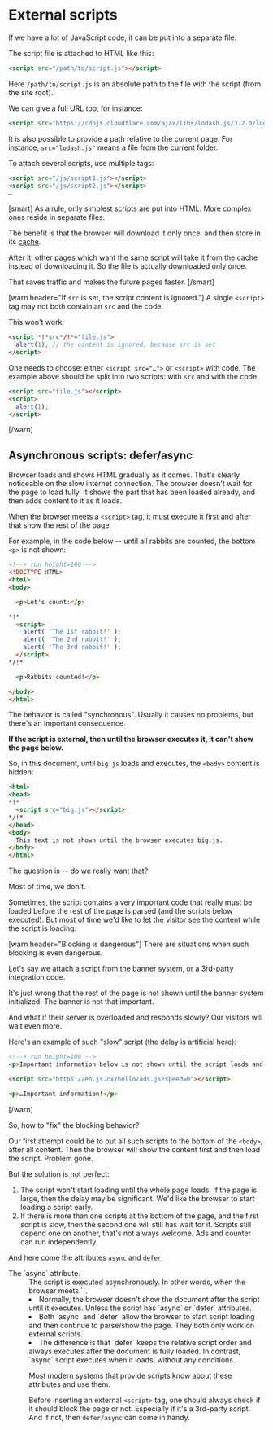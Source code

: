 # External scripts

If we have a lot of JavaScript code, it can be put into a separate file. 

The script file is attached to HTML like this:

```html
<script src="/path/to/script.js"></script>
```

Here `/path/to/script.js` is an absolute path to the file with the script (from the site root).

We can give a full URL too, for instance:

```html
<script src="https://cdnjs.cloudflare.com/ajax/libs/lodash.js/3.2.0/lodash.js"></script>
```

It is also possible to provide a path relative to the current page. For instance,  `src="lodash.js"` means a file from the current folder.

To attach several scripts, use multiple tags:

```html
<script src="/js/script1.js"></script>
<script src="/js/script2.js"></script>
…
```

[smart]
As a rule, only simplest scripts are put into HTML. More complex ones reside in separate files.

The benefit is that the browser will download it only once, and then store in its [cache](https://en.wikipedia.org/wiki/Web_cache).

After it, other pages which want the same script will take it from the cache instead of downloading it. So the file is actually downloaded only once.

That saves traffic and makes the future pages faster.
[/smart]


[warn header="If `src` is set, the script content is ignored."]
A single `<script>` tag may not both contain an `src` and the code.

This won't work:

```html
<script *!*src*/!*="file.js">
  alert(1); // the content is ignored, because src is set
</script>
```

One needs to choose: either `<script src="…">` or `<script>` with code. The example above should be split into two scripts: with `src` and with the code.

```html
<script src="file.js"></script>
<script>
  alert(1);
</script>
```
[/warn]

## Asynchronous scripts: defer/async

Browser loads and shows HTML gradually as it comes. That's clearly noticeable on the slow internet connection. The browser doesn't wait for the page to load fully. It shows the part that has been loaded already, and then adds content to it as it loads.

When the browser meets a `<script>` tag, it must execute it first and after that show the rest of the page.

For example, in the code below -- until all rabbits are counted, the bottom `<p>` is not shown:

```html
<!--+ run height=100 -->
<!DOCTYPE HTML>
<html>
<body>

  <p>Let's count:</p>

*!*
  <script>
    alert( 'The 1st rabbit!' );
    alert( 'The 2nd rabbit!' );
    alert( 'The 3rd rabbit!' );
  </script>
*/!*

  <p>Rabbits counted!</p>

</body>
</html>
```

The behavior is called "synchronous". Usually it causes no problems, but there's an important consequence.

**If the script is external, then until the browser executes it, it can't show the page below.**

So, in this document, until `big.js` loads and executes, the `<body>` content is hidden:

```html
<html>
<head>
*!*
  <script src="big.js"></script>
*/!*
</head>
<body>
  This text is not shown until the browser executes big.js.
</body>
</html>
```

The question is -- do we really want that? 

Most of time, we don't.

Sometimes, the script contains a very important code that really must be loaded before the rest of the page is parsed (and the scripts below executed). But most of time we'd like to let the visitor see the content while the script is loading.

[warn header="Blocking is dangerous"]
There are situations when such blocking is even dangerous.

Let's say we attach a script from the banner system, or a 3rd-party integration code.

It's just wrong that the rest of the page is not shown until the banner system initialized. The banner is not that important.

And what if their server is overloaded and responds slowly? Our visitors will wait even more.

Here's an example of such "slow" script (the delay is artificial here):

```html
<!--+ run height=100 -->
<p>Important information below is not shown until the script loads and executes.</p>

<script src="https://en.js.cx/hello/ads.js?speed=0"></script>

<p>…Important information!</p>
```
[/warn]

So, how to "fix" the blocking behavior?

Our first attempt could be to put all such scripts to the bottom of the `<body>`, after all content. Then the browser will show the content first and then load the script. Problem gone.

But the solution is not perfect:

<ol>
<li>The script won't start loading until the whole page loads. If the page is large, then the delay may be significant. We'd like the browser to start loading a script early.</li>
<li>If there is more than one scripts at the bottom of the page, and the first script is slow, then the second one will still has wait for it. Scripts still depend one on another, that's not always welcome. Ads and counter can run independently.</li>
</ol>

And here come the attributes `async` and `defer`.

<dl>
<dt>The `async` attribute.</dt>
<dd>The script is executed asynchronously. In other words, when the browser meets `<script async src="...">`, it does not stop showing the page. It just initiates script loading and goes on. When the script loads -- it runs.</dd>
<dt>The `defer` attribute.</dt>
<dd>The script with `defer` also executes asynchronously, like async. But there are two essential differences.

First -- the browser guarantees to keep the relative order of scripts with `defer`.

For example, in the code below (with `async`) there are two scripts. The one which loads first will run first.

```html
<script src="1.js" async></script>
<script src="2.js" async></script>
```

With `async` it may happen that `2.js` will run before `1.js`. Scripts are totally independent.

And in the other code `defer` is used, which forces browser to keeps execution order. Even if `2.js` loads first, it will execute after `1.js`:

```html
<script src="1.js" defer></script>
<script src="2.js" defer></script>
```

So `defer` is used when the second script `2.js` depends on the first one `1.js`, say uses something described in the first script.

The second difference -- script with `defer` always works when the HTML-document is fully processed by the browser.

For example, when the document is large...

```html
<script src="async.js" async></script>
<script src="defer.js" defer></script>

Too long text. Didn't read. Many words.
```

...Then `async.js` executes when it runs -- possibly, before the text is fully loaded. In contrast, `defer.js` always waits for the full document to be ready.

It's great to have the choice here. Sometimes a script doesn't need the document at all (like a counter), then `async` is superb. And if we need the whole document to process it, then `defer` will work nice.
</dd>
</dl>

[smart header="`async` together with `defer`"]
We can't use both `defer` and `async` on a single script. If we do that, `defer` will be ignored.
[/smart]

[warn header="Attributes `async/defer` -- only for external scripts"]
Attribute `async/defer` work only when set on a script with `src`.

On a script without `src` like <code>&lt;script&gt;...&lt;/script&gt;</code>, they will be ignored.
[/warn]

Let's modify the "blocking script" example that we've seen before, adding `async`:

```html
<!--+ run height=100 -->
<p>Important information below is not shown until the script loads and executes.</p>

<script *!*async*/!* src="https://en.js.cx/hello/ads.js?speed=0"></script>

<p>…Important information!</p>
```

Now if we run it, we'll see that the whole document is displayed immediately, and the external script runs when it loads.

[smart header="Running ahead..."]
For an advanced reader who knows that new tags can be added on page dynamically, we'd like to note that the `<script>` tags added in such a way behave as if they have `async`.

In other words, they run as they load without an order.

If we'd like to add several `<script>` tags on the page and keep their execution order, it is possible via `script.async = false`.

Like this:
```js
function addScript(src);
  var script = document.createElement('script');
  script.src = src;
*!*
  script.async = false; 
*/!*
  document.head.appendChild(script);
}

addScript('1.js'); // all these scripts will start loading immediately
addScript('2.js'); // but execute in the order of insertion
addScript('3.js'); // that is: 1 -> 2 -> 3
```

We'll cover page manipulation in detail later, in the second part of the tutorial.
[/smart]


## Summary

<ul>
<li>Scripts in an external file can be inserted on the page via `<script src="path"></script>`.</li>
<li>Normally, the browser doesn't show the document after the script until it executes. Unless the script has `async` or `defer` attributes.</li>
<li>Both `async` and `defer` allow the browser to start script loading and then continue to parse/show the page. They both only work on external scripts.</li>
<li>The difference is that `defer` keeps the relative script order and always executes after the document is fully loaded. In contrast, `async` script executes when it loads, without any conditions.</li>
</ul>

Most modern systems that provide scripts know about these attributes and use them.

Before inserting an external `<script>` tag, one should always check if it should block the page or not. Especially if it's a 3rd-party script. And if not, then `defer/async` can come in handy.


